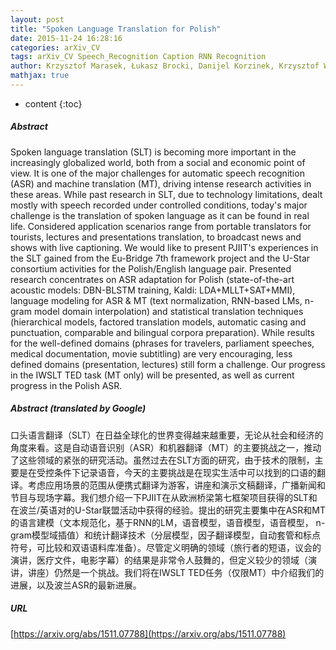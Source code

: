 ```yaml
---
layout: post
title: "Spoken Language Translation for Polish"
date: 2015-11-24 16:28:16
categories: arXiv_CV
tags: arXiv_CV Speech_Recognition Caption RNN Recognition
author: Krzysztof Marasek, Łukasz Brocki, Danijel Korzinek, Krzysztof Wołk, Ryszard Gubrynowicz
mathjax: true
---
```


* content
{:toc}

##### Abstract
Spoken language translation (SLT) is becoming more important in the increasingly globalized world, both from a social and economic point of view. It is one of the major challenges for automatic speech recognition (ASR) and machine translation (MT), driving intense research activities in these areas. While past research in SLT, due to technology limitations, dealt mostly with speech recorded under controlled conditions, today's major challenge is the translation of spoken language as it can be found in real life. Considered application scenarios range from portable translators for tourists, lectures and presentations translation, to broadcast news and shows with live captioning. We would like to present PJIIT's experiences in the SLT gained from the Eu-Bridge 7th framework project and the U-Star consortium activities for the Polish/English language pair. Presented research concentrates on ASR adaptation for Polish (state-of-the-art acoustic models: DBN-BLSTM training, Kaldi: LDA+MLLT+SAT+MMI), language modeling for ASR & MT (text normalization, RNN-based LMs, n-gram model domain interpolation) and statistical translation techniques (hierarchical models, factored translation models, automatic casing and punctuation, comparable and bilingual corpora preparation). While results for the well-defined domains (phrases for travelers, parliament speeches, medical documentation, movie subtitling) are very encouraging, less defined domains (presentation, lectures) still form a challenge. Our progress in the IWSLT TED task (MT only) will be presented, as well as current progress in the Polish ASR.

##### Abstract (translated by Google)
口头语言翻译（SLT）在日益全球化的世界变得越来越重要，无论从社会和经济的角度来看。这是自动语音识别（ASR）和机器翻译（MT）的主要挑战之一，推动了这些领域的紧张的研究活动。虽然过去在SLT方面的研究，由于技术的限制，主要是在受控条件下记录语音，今天的主要挑战是在现实生活中可以找到的口语的翻译。考虑应用场景的范围从便携式翻译为游客，讲座和演示文稿翻译，广播新闻和节目与现场字幕。我们想介绍一下PJIIT在从欧洲桥梁第七框架项目获得的SLT和在波兰/英语对的U-Star联盟活动中获得的经验。提出的研究主要集中在ASR和MT的语言建模（文本规范化，基于RNN的LM，语音模型，语音模型，语音模型， n-gram模型域插值）和统计翻译技术（分层模型，因子翻译模型，自动套管和标点符号，可比较和双语语料库准备）。尽管定义明确的领域（旅行者的短语，议会的演讲，医疗文件，电影字幕）的结果是非常令人鼓舞的，但定义较少的领域（演讲，讲座）仍然是一个挑战。我们将在IWSLT TED任务（仅限MT）中介绍我们的进展，以及波兰ASR的最新进展。

##### URL
[https://arxiv.org/abs/1511.07788](https://arxiv.org/abs/1511.07788)

